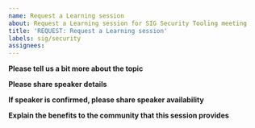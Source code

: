 ```yaml
---
name: Request a Learning session
about: Request a Learning session for SIG Security Tooling meeting 
title: 'REQUEST: Request a Learning session'
labels: sig/security
assignees: 
---
```


**Please tell us a bit more about the topic** 
<!--
Topics should be relevant to Kubernetes, Security or community projects. 

No vendor pitches, sales talks will be hosted
-->

**Please share speaker details**

<!-- 

Add your or presenter's Github handle or add information on best way to connect 
(e.g. slack handle in Kubernetes workspace). Before adding a speaker's contact details, 
please make sure you have confirmed their willingness and availability.

If you want to propose a topic but do not know who would be available to present, 
please comment with `Unsure`
-->

**If speaker is confirmed, please share speaker availability** 

<!-- 

SIG Security Tooling meets every other week at 8:30 AM Pacific for 45 mins. 

We would strongly encourage speakers to present during this timeslot. 
If not possible, please suggest a timeslot that is friendly to most contributors in APAC/EMEA/US regions.

-->


**Explain the benefits to the community that this session provides**

<!-- 

Some example responses:
- The community would benefit from learning about this new open source tool that solves <x,y,z> problem
- The community would benefit by gaining more awareness on this work going as part of <SIG-Name>
- The community would benefit by learning about this new research/academic topic on Kubernetes Security

-->

<!-- Want to learn more about SIG Security ? 

We started the learning session in 2021, to allow community members to shine light on their work throughout the Kubernetes community
Read about our charter here: https://github.com/kubernetes/community/blob/master/sig-security/charter.md

Thanks for reaching out! We're here to help. -->
